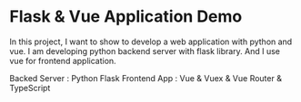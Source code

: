 # Flask & Vue Application Demo

In this project, I want to show to develop a web application with python and vue. I am developing python backend server with flask library. And I use vue for frontend application.

Backed Server : Python Flask
Frontend App : Vue & Vuex & Vue Router & TypeScript
